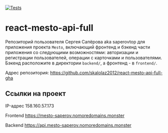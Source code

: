 [![Tests](https://github.com/skalolaz2012/react-mesto-api-full-gha/actions/workflows/tests.yml/badge.svg)](https://github.com/skalolaz2012/react-mesto-api-full-gha/actions/workflows/tests.yml)
# react-mesto-api-full
Репозиторий  пользователя Сергея Сапёрова aka saperovtop для приложения проекта `Mesto`, включающий фронтенд и бэкенд части приложения со следующими возможностями: авторизации и регистрации пользователей, операции с карточками и пользователями. Бэкенд расположите в директории `backend/`, а фронтенд - в `frontend/`. 

Адрес репозитория: https://github.com/skalolaz2012/react-mesto-api-full-gha

## Ссылки на проект

IP-адрес 158.160.57.173

Frontend https://mesto-saperov.nomoredomains.monster

Backend https://api.mesto-saperov.nomoredomains.monster
